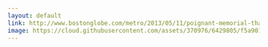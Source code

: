 ```yaml
---
layout: default
link: http://www.bostonglobe.com/metro/2013/05/11/poignant-memorial-that-isn-meant-last-city-whose-memory-strong/cGSaww6hQGyaUyIfhbfM6H/igraphic.html
image: https://cloud.githubusercontent.com/assets/370976/6429805/f5a901f2-bfb7-11e4-930b-5e47ef3394b7.jpg
---
```


